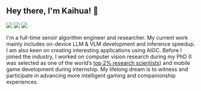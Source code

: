 ## Hey there, I'm Kaihua! 👋

[![](https://img.shields.io/badge/Homepage-blue?&style=flat-square&logo=googlechrome&logoColor=white)](https://kaihuatang.github.io/)
[![](https://img.shields.io/badge/Google%20Scholar-%234285F4.svg?&style=flat-square&logo=google-scholar&logoColor=white)](https://scholar.google.com.hk/citations?user=WuO1sSkAAAAJ&hl=en)
[![](https://img.shields.io/github/stars/yaoyao-liu?style=flat-square&logo=github&label=Github%20Stars&labelColor=gray&color=gray)](https://github.com/KaihuaTang)

I'm a full-time senoir algorithm engineer and researcher. My current work mainly includes on-device LLM & VLM development and inference speedup. I am also keen on creating interesting applications using AIGC. Before I joined the industry, I worked on computer vision research during my PhD (I was selected as one of the world’s [top 2% research scientists](https://topresearcherslist.com/Home/Search?AuthFull=tang%2C+kaihua)) and mobile game development during internship. My lifelong dream is to witness and participate in advancing more intelligent gaming and companionship experiences.

